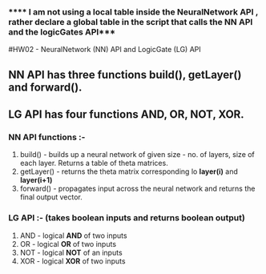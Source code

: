 ### **** I am not using a local table inside the NeuralNetwork API , rather declare a global table in the script that calls the NN API and the logicGates API***
#HW02 - NeuralNetwork (NN) API and LogicGate (LG) API

## NN API has three functions build(), getLayer() and forward().
## LG API has four functions AND, OR, NOT, XOR.

### NN API functions :-
1. build() -  builds up a neural network of given size - no. of layers, size of each layer. Returns a table of theta matrices.
2. getLayer() - returns the theta matrix corresponding lo **layer(i)** and **layer(i+1)**
3. forward() - propagates input across the neural network and returns the final output vector.

### LG API :- (takes boolean inputs and returns boolean output)
1. AND - logical **AND** of two inputs
2. OR - logical **OR** of two inputs
3. NOT - logical **NOT** of an inputs
4. XOR - logical **XOR** of two inputs
